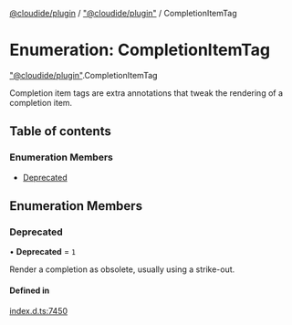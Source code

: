 [@cloudide/plugin](../README.md) / ["@cloudide/plugin"](../modules/_cloudide_plugin_.md) / CompletionItemTag

# Enumeration: CompletionItemTag

["@cloudide/plugin"](../modules/_cloudide_plugin_.md).CompletionItemTag

Completion item tags are extra annotations that tweak the rendering of a completion
item.

## Table of contents

### Enumeration Members

- [Deprecated](cloudide_plugin_.CompletionItemTag.md#deprecated)

## Enumeration Members

### Deprecated

• **Deprecated** = ``1``

Render a completion as obsolete, usually using a strike-out.

#### Defined in

[index.d.ts:7450](https://github.com/shuyaqian/cloudide-plugin-api/blob/26b31b9/index.d.ts#L7450)
